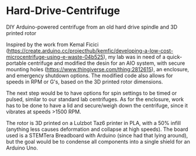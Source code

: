 # Hard-Drive-Centrifuge
DIY Arduino-powered centrifuge from an old hard drive spindle and 3D printed rotor

Inspired by the work from Kemal Ficici (https://create.arduino.cc/projecthub/kemfic/developing-a-low-cost-microcentrifuge-using-e-waste-04b525), my lab was in need of a quick-portable centrifuge and modified the desin for an AIO system, with secure mounting holes (https://www.thingiverse.com/thing:2812615), an enclosure, and emergency shutdown options.  The modified code also allows for speeds in RPM or G's, based on the 3D printed rotor dimensions.

The next step would be to have options for spin settings to be timed or pulsed, similar to our standard lab centrifuges.  As for the enclosure, work has to be done to have a lid and secure/weigh down the centrifuge, since it vibrates at speeds >1500 RPM.

The rotor is 3D printed on a Lulzbot Taz6 printer in PLA, with a 50% infill (anything less causes deformation and collapse at high speeds).  The board used is a STEMTera Breadboard with Arduino (since had that lying around), but the goal would be to condense all components into a single shield for an Arduino Uno.
